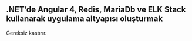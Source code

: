 ## .NET’de Angular 4, Redis, MariaDb ve ELK Stack kullanarak uygulama altyapısı oluşturmak

Gereksiz kastırır.